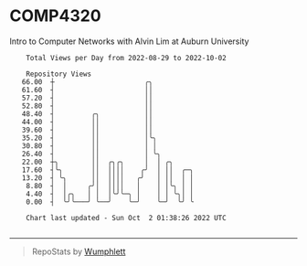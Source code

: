 # COMP4320
Intro to Computer Networks with Alvin Lim at Auburn University

```
    Total Views per Day from 2022-08-29 to 2022-10-02

    Repository Views
   66.00  ┼                      ╭╮
   61.60  ┤                      ││
   57.20  ┤                      ││
   52.80  ┤                      ││
   48.40  ┤         ╭╮           ││
   44.00  ┤         ││           ││
   39.60  ┤         ││           ││
   35.20  ┤         ││           │╰╮
   30.80  ┤         ││           │ │
   26.40  ┤         ││           │ ╰╮
   22.00  ┼╮        ││  ╭╮╭╮     │  │ ╭╮
   17.60  ┤╰╮       ││  ││││    ╭╯  │ ││  ╭─╮
   13.20  ┤ ╰╮      ││  ││││   ╭╯   │ ││  │ │
    8.80  ┤  │     ╭╯│  ││││   │    │ │╰╮ │ │
    4.40  ┤  │╭╮   │ │  │╰╯╰─╮ │    │ │ ╰╮│ │
    0.00  ┤  ╰╯╰───╯ ╰──╯    ╰─╯    ╰─╯  ╰╯ ╰

    Chart last updated - Sun Oct  2 01:38:26 2022 UTC
    
```

---

> RepoStats by [Wumphlett](https://github.com/Wumphlett)
